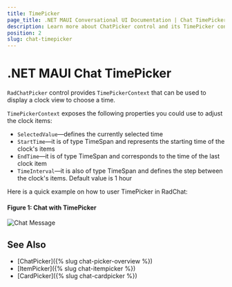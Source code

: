 ```yaml
---
title: TimePicker
page_title: .NET MAUI Conversational UI Documentation | Chat TimePicker
description: Learn more about ChatPicker control and its TimePicker context
position: 2
slug: chat-timepicker
---
```


# .NET MAUI Chat TimePicker 

`RadChatPicker` control provides `TimePickerContext` that can be used to display a clock view to choose a time.

`TimePickerContext` exposes the following properties you could use to adjust the clock items:

* `SelectedValue`&mdash;defines the currently selected time
* `StartTime`&mdash;it is of type TimeSpan and represents the starting time of the clock's items
* `EndTime`&mdash;it is of type TimeSpan and corresponds to the time of the last clock item
* `TimeInterval`&mdash;it is also of type TimeSpan and defines the step between the clock's items. Default value is 1 hour

Here is a quick example on how to user TimePicker in RadChat:

<snippet id='chat-chatpicker-timepicker' />
	
#### Figure 1: Chat with TimePicker

![Chat Message](images/)

## See Also

- [ChatPicker]({% slug chat-picker-overview %})
- [ItemPicker]({% slug chat-itempicker %})
- [CardPicker]({% slug chat-cardpicker %})